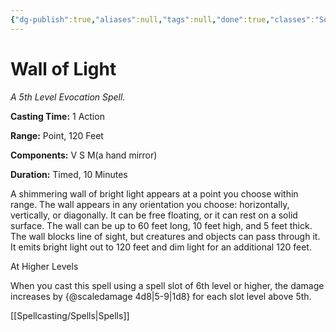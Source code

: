 ```yaml
---
{"dg-publish":true,"aliases":null,"tags":null,"done":true,"classes":"Sorcerer, Warlock, Wizard,","spellLevel":5,"school":"Evocation","source":"XGE","permalink":"/spells/wall-of-light/","dgHomeLink":false,"dgPassFrontmatter":true}
---
```


# Wall of Light
*A 5th Level Evocation Spell.*

**Casting Time:** 1 Action

**Range:** Point, 120 Feet

**Components:** V S M(a hand mirror)

**Duration:** Timed, 10 Minutes

A shimmering wall of bright light appears at a point you choose within range. The wall appears in any orientation you choose: horizontally, vertically, or diagonally. It can be free floating, or it can rest on a solid surface. The wall can be up to 60 feet long, 10 feet high, and 5 feet thick. The wall blocks line of sight, but creatures and objects can pass through it. It emits bright light out to 120 feet and dim light for an additional 120 feet.

At Higher Levels

When you cast this spell using a spell slot of 6th level or higher, the damage increases by {@scaledamage 4d8|5-9|1d8} for each slot level above 5th.

[[Spellcasting/Spells|Spells]]